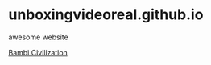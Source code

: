 # unboxingvideoreal.github.io
awesome website

[Bambi Civilization](https://unboxingvideoreal.github.io/bambi-civ/)
